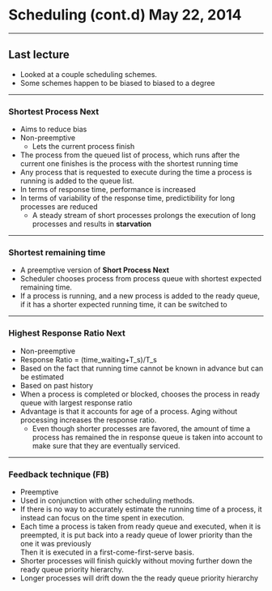 
# Scheduling (cont.d) May 22, 2014
------------------
## Last lecture
- Looked at a couple scheduling schemes.
- Some schemes happen to be biased to biased to a degree

------------------
### Shortest Process Next
- Aims to reduce bias
- Non-preemptive
    - Lets the current process finish
- The process from the queued list of process, which runs after the current one finishes is the process with the shortest running time
- Any process that is requested to execute during the time a process is running is added to the queue list.
- In terms of response time, performance is increased
- In terms of variability of the response time, predictibility for long processes are reduced
    - A steady stream of short processes prolongs the execution of long processes and results in **starvation**

------------------
### Shortest remaining time
- A preemptive version of **Short Process Next**
- Scheduler chooses process from process queue with shortest expected remaining time.
- If a process is running, and a new process is added to the ready queue, if it has a shorter expected running time, it can be switched to

------------------
### Highest Response Ratio Next
- Non-preemptive 
- Response Ratio = (time_waiting+T_s)/T_s
- Based on the fact that running time cannot be known in advance but can be estimated
- Based on past history
- When a process is completed or blocked, chooses the process in ready queue with largest response ratio
- Advantage is that it accounts for age of a process.  Aging without processing increases the response ratio.
    - Even though shorter processes are favored, the amount of time a process has remained the in response queue is taken into account to make sure that they are eventually serviced.


------------------
### Feedback technique (FB)
- Preemptive
- Used in conjunction with other scheduling methods.
- If there is no way to accurately estimate the running time of a process, it instead can focus on the time spent in execution. 
- Each time a process is taken from ready queue and executed, when it is preempted, it is put back into a ready queue of lower priority than the one it was previously  
  Then it is executed in a first-come-first-serve basis.
- Shorter processes will finish quickly without moving further down the ready queue priority hierarchy.
- Longer processes will drift down the the ready queue priority hierarchy

